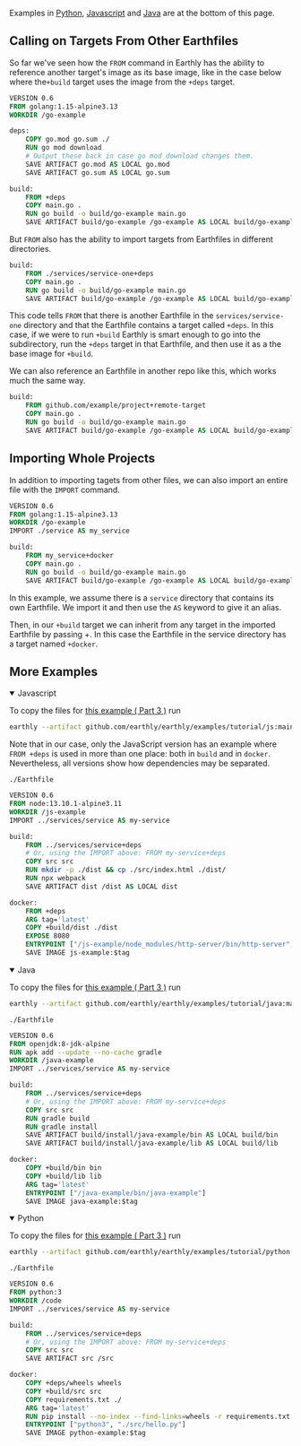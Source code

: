 Examples in [Python](#more-examples), [Javascript](#more-examples) and [Java](#more-examples) are at the bottom of this page.

## Calling on Targets From Other Earthfiles
So far we've seen how the `FROM` command in Earthly has the ability to reference another target's image as its base image, like in the case below where the`+build` target uses the image from the `+deps` target.

```Dockerfile
VERSION 0.6
FROM golang:1.15-alpine3.13
WORKDIR /go-example

deps:
    COPY go.mod go.sum ./
    RUN go mod download
    # Output these back in case go mod download changes them.
    SAVE ARTIFACT go.mod AS LOCAL go.mod
    SAVE ARTIFACT go.sum AS LOCAL go.sum

build:
    FROM +deps
    COPY main.go .
    RUN go build -o build/go-example main.go
    SAVE ARTIFACT build/go-example /go-example AS LOCAL build/go-example

```
But `FROM` also has the ability to import targets from Earthfiles in different directories.

```Dockerfile
build:
    FROM ./services/service-one+deps
    COPY main.go .
    RUN go build -o build/go-example main.go
    SAVE ARTIFACT build/go-example /go-example AS LOCAL build/go-example
```
This code tells `FROM` that there is another Earthfile in  the `services/service-one` directory and that the Earthfile  contains a target called `+deps`. In this case, if we were to run `+build` Earthly is smart enough to go into the subdirectory, run the  `+deps` target in that Earthfile, and then use it as a the base image for `+build`.

We can also reference an Earthfile in another repo like this, which works much the same way.

```Dockerfile
build:
    FROM github.com/example/project+remote-target
    COPY main.go .
    RUN go build -o build/go-example main.go
    SAVE ARTIFACT build/go-example /go-example AS LOCAL build/go-example
```

## Importing Whole Projects
In addition to importing tagets from other files, we can also import an entire file with the `IMPORT` command.

```Dockerfile
VERSION 0.6
FROM golang:1.15-alpine3.13
WORKDIR /go-example
IMPORT ./service AS my_service

build:
    FROM my_service+docker
    COPY main.go .
    RUN go build -o build/go-example main.go
    SAVE ARTIFACT build/go-example /go-example AS LOCAL build/go-example
```
In this example, we assume there is a `service` directory that contains its own Earthfile. We import it and then use the `AS` keyword to give it an alias.

Then, in our `+build` target we can inherit from any target in the imported Earthfile by passing <alias>+<target-name>. In this case the Earthfile in the service directory has a target named `+docker`.

## More Examples

<details open>
<summary>Javascript</summary>

To copy the files for [this example ( Part 3 )](https://github.com/earthly/earthly/tree/main/examples/tutorial/js/part5) run

```bash
earthly --artifact github.com/earthly/earthly/examples/tutorial/js:main+part5/part5 ./part5
```

Note that in our case, only the JavaScript version has an example where `FROM +deps` is used in more than one place: both in `build` and in `docker`. Nevertheless, all versions show how dependencies may be separated.

`./Earthfile`

```Dockerfile
VERSION 0.6
FROM node:13.10.1-alpine3.11
WORKDIR /js-example
IMPORT ../services/service AS my-service

build:
    FROM ../services/service+deps
    # Or, using the IMPORT above: FROM my-service+deps
    COPY src src
    RUN mkdir -p ./dist && cp ./src/index.html ./dist/
    RUN npx webpack
    SAVE ARTIFACT dist /dist AS LOCAL dist

docker:
    FROM +deps
    ARG tag='latest'
    COPY +build/dist ./dist
    EXPOSE 8080
    ENTRYPOINT ["/js-example/node_modules/http-server/bin/http-server", "./dist"]
    SAVE IMAGE js-example:$tag
```

</details>


<details open>
<summary>Java</summary>

To copy the files for [this example ( Part 3 )](https://github.com/earthly/earthly/tree/main/examples/tutorial/java/part5) run

```bash
earthly --artifact github.com/earthly/earthly/examples/tutorial/java:main+part5/part5 ./part5
```

`./Earthfile`

```Dockerfile
VERSION 0.6
FROM openjdk:8-jdk-alpine
RUN apk add --update --no-cache gradle
WORKDIR /java-example
IMPORT ../services/service AS my-service

build:
    FROM ../services/service+deps
    # Or, using the IMPORT above: FROM my-service+deps
    COPY src src
    RUN gradle build
    RUN gradle install
    SAVE ARTIFACT build/install/java-example/bin AS LOCAL build/bin
    SAVE ARTIFACT build/install/java-example/lib AS LOCAL build/lib

docker:
    COPY +build/bin bin
    COPY +build/lib lib
    ARG tag='latest'
    ENTRYPOINT ["/java-example/bin/java-example"]
    SAVE IMAGE java-example:$tag
```

</details>


<details open>
<summary>Python</summary>

To copy the files for [this example ( Part 3 )](https://github.com/earthly/earthly/tree/main/examples/tutorial/python/part5) run

```bash
earthly --artifact github.com/earthly/earthly/examples/tutorial/python:main+part5/part5 ./part5
```

`./Earthfile`

```Dockerfile
VERSION 0.6
FROM python:3
WORKDIR /code
IMPORT ../services/service AS my-service

build:
    FROM ../services/service+deps
    # Or, using the IMPORT above: FROM my-service+deps
    COPY src src
    SAVE ARTIFACT src /src

docker:
    COPY +deps/wheels wheels
    COPY +build/src src
    COPY requirements.txt ./
    ARG tag='latest'
    RUN pip install --no-index --find-links=wheels -r requirements.txt
    ENTRYPOINT ["python3", "./src/hello.py"]
    SAVE IMAGE python-example:$tag
```

</details>